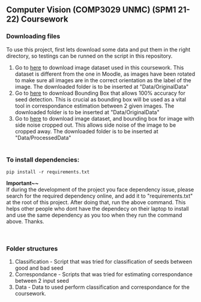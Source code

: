 ## Computer Vision (COMP3029 UNMC) (SPM1 21-22) Coursework

### Downloading files
To use this project, first lets download some data and put them in the right directory, so testings can be runned on the script in this repository. 
1. Go to [here](https://drive.google.com/drive/folders/1vkl0nrNKU9jhR6HM7tz6xdHWJxXhpII1?usp=sharing) to download image dataset used in this coursework. This dataset is different from the one in Moodle, as images have been rotated to make sure all images are in the correct orientation as the label of the image. The downloaded folder is to be inserted at "Data/OriginalData"
2. Go to [here](https://drive.google.com/drive/folders/1LVj3Y7JsPPjD08F3M05E4tFVSDKpAD-g?usp=sharing) to download Bounding Box that allows 100% accuracy for seed detection. This is crucial as bounding box will be used as a vital tool in correspondance estimation between 2 given images. The downloaded folder is to be inserted at "Data/OriginalData"
3. Go to [here](https://drive.google.com/drive/folders/1sL1AARlqwZPi_I6JEL7LvuVeyqBMamsq?usp=sharing) to download image dataset, and bounding box for image with side noise cropped out. This allows side noise of the image to be cropped away. The downloaded folder is to be inserted at "Data/ProcessedData"
<br /><br />

### To install dependencies:
```
pip install -r requirements.txt
```
<b>Important~~</b> <br />
If during the development of the project you face dependency issue, please search for the required dependency online, and add it to "requirements.txt" at the root of this project. After doing that, run the above command. This helps other people who dont have the dependecy on their laptop to install and use the same dependency as you too when they run the command above. Thanks.


<br />

### Folder structures
1. Classification - Script that was tried for classification of seeds between good and bad seed
2. Correspondance - Scripts that was tried for estimating correspondance between 2 input seed
3. Data - Data to used perform classification and correspondance for the coursework.
